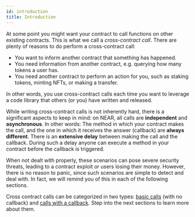 ```yaml
---
id: introduction
title: Introduction
---
```


At some point you might want your contract to call functions on other existing contracts. This is what we call a _cross-contract call_. There are plenty of reasons to do perform a cross-contract call:

- You want to inform another contract that something has happened.
- You need information from another contract, e.g. querying how many tokens a user has.
- You need another contract to perform an action for you, such as staking tokens, minting NFTs, or making a transfer.

In other words, you use cross-contract calls each time you want to leverage a code library that others (or you) have written and released.

While writing cross-contract calls is not inherently hard, there is a significant aspects to keep in mind: on NEAR, all calls are **independent** and **asynchronous**. In other words:
The method in which your contract makes the call, and the one in which it receives the answer (callback) are **always different**.
There is an **extensive delay** between making the call and the callback. During such a delay anyone can execute a method in your contract before the callback is triggered.

When not dealt with properly, these scenarios can pose severe security threats, leading to a contract exploit or users losing their money. However, there is no reason to panic, since such scenarios are simple to detect and deal with. In fact, we will remind you of this in each of the following sections.

Cross contract calls can be categorized in two types: [basic calls](broken) (with no callback) and [calls with a callback](broken). Step into the next sections to learn more about them.